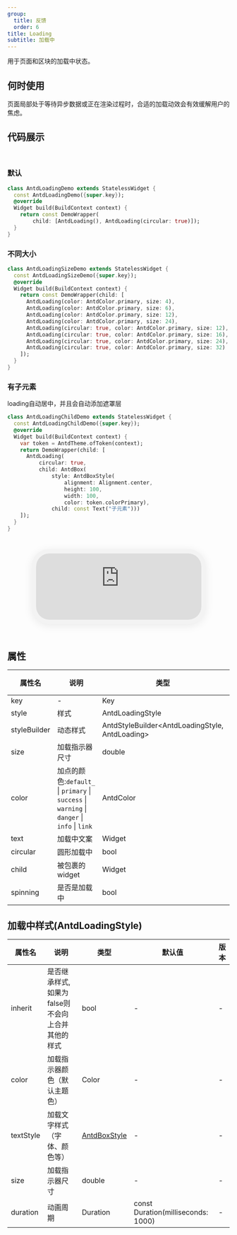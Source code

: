 ```yaml
---
group:
  title: 反馈
  order: 6
title: Loading
subtitle: 加载中
---
```

用于页面和区块的加载中状态。
## 何时使用
页面局部处于等待异步数据或正在渲染过程时，合适的加载动效会有效缓解用户的焦虑。

## 代码展示

<div class='preview-container'>
<div>

### 默认


```dart
class AntdLoadingDemo extends StatelessWidget {
  const AntdLoadingDemo({super.key});
  @override
  Widget build(BuildContext context) {
    return const DemoWrapper(
        child: [AntdLoading(), AntdLoading(circular: true)]);
  }
}

```

### 不同大小


```dart
class AntdLoadingSizeDemo extends StatelessWidget {
  const AntdLoadingSizeDemo({super.key});
  @override
  Widget build(BuildContext context) {
    return const DemoWrapper(child: [
      AntdLoading(color: AntdColor.primary, size: 4),
      AntdLoading(color: AntdColor.primary, size: 6),
      AntdLoading(color: AntdColor.primary, size: 12),
      AntdLoading(color: AntdColor.primary, size: 24),
      AntdLoading(circular: true, color: AntdColor.primary, size: 12),
      AntdLoading(circular: true, color: AntdColor.primary, size: 16),
      AntdLoading(circular: true, color: AntdColor.primary, size: 24),
      AntdLoading(circular: true, color: AntdColor.primary, size: 32)
    ]);
  }
}

```

### 有子元素

loading自动居中，并且会自动添加遮罩层

```dart
class AntdLoadingChildDemo extends StatelessWidget {
  const AntdLoadingChildDemo({super.key});
  @override
  Widget build(BuildContext context) {
    var token = AntdTheme.ofToken(context);
    return DemoWrapper(child: [
      AntdLoading(
          circular: true,
          child: AntdBox(
              style: AntdBoxStyle(
                  alignment: Alignment.center,
                  height: 100,
                  width: 100,
                  color: token.colorPrimary),
              child: const Text("子元素")))
    ]);
  }
}

```

</div>
<div class='phone-preview'>
<iframe src='https://antd-flutter-git-example-howie206s-projects.vercel.app/AntdLoading'></iframe>
</div>
</div>

  <style>
.preview-container {
  display: flex;
  gap: 24px;
  margin: 32px 0;
  align-items: start;
}

.phone-preview {
  flex: 1;
  min-width: 375px;
  max-width: 375px;
  border: 10px solid #f3f3f3;
  border-radius: 40px;
  background: #fff;
  box-shadow: 0 4px 20px rgba(0, 0, 0, 0.08);
  overflow: hidden;
  height: 652px;
  width: 393px;
  position: sticky;
  top: 80px;
}

.phone-preview iframe {
  width: 100%;
  height: 100%;
  border: none;
}

.code-block {
  max-height: 100%;
  margin: 16px 0;
  overflow-y: scroll;
}

.dumi-default-source-code {
  margin: 0 !important;
}

.markdown .dumi-default-source-code >pre.prism-code {
  padding: 12px !important;
  font-size: 12px !important;
}

@media (max-width: 960px) {
  .preview-container {
    flex-direction: column;
  }
  
  .phone-preview {
    width: 100%;
    max-width: 375px;
    margin: 0 auto 24px;
    position: static;
  }
}

/* Dart 代码高亮主题 - 基于 VS Code 暗色主题优化 */
.prism-code {
  display: block;
  overflow-x: auto;
  padding: 1em;
  border-radius: 6px;
  font-family: 'Fira Code', 'Consolas', 'Monaco', monospace;
  font-size: 14px;
  line-height: 1.5;
  color: #d4d4d4;
  background: #1e1e1e;
}

/* 基础元素 */
.prism-code .hljs-keyword { color: #569cd6; font-weight: bold; }          /* 关键字 */
.prism-code .hljs-built_in { color: #4ec9b0; }                           /* 内置类型 */
.prism-code .hljs-type { color: #4ec9b0; }                               /* 类型声明 */
.prism-code .hljs-literal { color: #569cd6; }                            /* 字面量 */
.prism-code .hljs-number { color: #b5cea8; }                             /* 数字 */
.prism-code .hljs-string { color: #ce9178; }                             /* 字符串 */
.prism-code .hljs-comment { color: #6a9955; font-style: italic; }        /* 注释 */
.prism-code .hljs-meta { color: #9b9b9b; }                               /* 元信息 */

/* Dart 特有元素 */
.prism-code .hljs-constant { color: #4fc1ff; }                           /* const/final */
.prism-code .hljs-function { color: #dcdcaa; }                           /* 函数名 */
.prism-code .hljs-title.class_ { color: #4ec9b0; text-decoration: underline; } /* 类名 */
.prism-code .hljs-params { color: #9cdcfe; }                             /* 参数 */
.prism-code .hljs-variable { color: #9cdcfe; }                           /* 变量 */
.prism-code .hljs-annotation { color: #d4d4d4; background: #3a3a3a; }    /* 注解 */
.prism-code .hljs-punctuation { color: #d4d4d4; }                        /* 标点符号 */

/* 特殊增强 */
.prism-code .hljs-constructor { color: #c586c0; }                        /* 构造函数 */
.prism-code .hljs-named-parameter { color: #9cdcfe; font-style: italic; }/* 命名参数 */
.prism-code .hljs-generic { color: #4ec9b0; opacity: 0.8; }              /* 泛型符号 */
.prism-code .hljs-typedef { color: #4ec9b0; text-decoration: underline; }/* typedef */

/* 行号样式 (可选) */
.prism-code .hljs-ln-numbers {
  color: #858585;
  text-align: right;
  padding-right: 12px;
}
</style>

## 属性
| 属性名 | 说明 | 类型 | 默认值 | 版本 |
| --- | --- | --- | --- | --- |
| key | - | Key | - | - |
| style | 样式 | AntdLoadingStyle | - | - |
| styleBuilder | 动态样式 | AntdStyleBuilder&lt;AntdLoadingStyle, AntdLoading&gt; | - | - |
| size | 加载指示器尺寸 | double | - | - |
| color | 加点的颜色:`default_` \| `primary` \| `success` \| `warning` \| `danger` \| `info` \| `link` | AntdColor | - | - |
| text | 加载中文案 | Widget | - | - |
| circular | 圆形加载中 | bool | false | - |
| child | 被包裹的widget | Widget | - | - |
| spinning | 是否是加载中 | bool | true | - |


## 加载中样式(AntdLoadingStyle) <a id='AntdLoadingStyle'></a>

| 属性名 | 说明 | 类型 | 默认值 | 版本 |
| --- | --- | --- | --- | --- |
| inherit | 是否继承样式,如果为false则不会向上合并其他的样式 | bool | - | - |
| color | 加载指示器颜色（默认主题色） | Color | - | - |
| textStyle | 加载文字样式（字体、颜色等） | [AntdBoxStyle](../components/antd-box/#AntdBoxStyle) | - | - |
| size | 加载指示器尺寸 | double | - | - |
| duration | 动画周期 | Duration | const Duration(milliseconds: 1000) | - |


